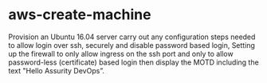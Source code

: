 # aws-create-machine
Provision an Ubuntu 16.04 server carry out any configuration steps needed to allow login over ssh, securely and disable password based login, Setting up the firewall to only allow ingress on the ssh port and only to allow password-less (certificate) based login then display the MOTD including the text "Hello Assurity DevOps”.
